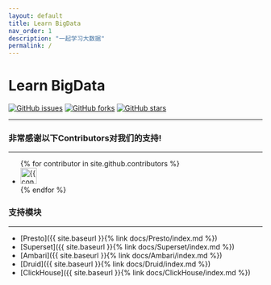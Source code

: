 ```yaml
---
layout: default
title: Learn BigData
nav_order: 1
description: "一起学习大数据"
permalink: /
---
```


# Learn BigData

[![GitHub issues](https://img.shields.io/github/issues/EdurtIO/learn-bigdata.incubator.edurt.io?style=for-the-badge)](https://github.com/EdurtIO/learn-bigdata.incubator.edurt.io/issues)
[![GitHub forks](https://img.shields.io/github/forks/EdurtIO/learn-bigdata.incubator.edurt.io?style=for-the-badge)](https://github.com/EdurtIO/learn-bigdata.incubator.edurt.io/network)
[![GitHub stars](https://img.shields.io/github/stars/EdurtIO/learn-bigdata.incubator.edurt.io?style=for-the-badge)](https://github.com/EdurtIO/learn-bigdata.incubator.edurt.io/stargazers)

---

### 非常感谢以下Contributors对我们的支持!

---

<ul class="list-style-none">
{% for contributor in site.github.contributors %}
  <li class="d-inline-block mr-1">
     <a href="{{ contributor.html_url }}"><img src="{{ contributor.avatar_url }}" width="32" height="32" alt="{{ contributor.login }}"/></a>
  </li>
{% endfor %}
</ul>

### 支持模块

---

- [Presto]({{ site.baseurl }}{% link docs/Presto/index.md %})
- [Superset]({{ site.baseurl }}{% link docs/Superset/index.md %})
- [Ambari]({{ site.baseurl }}{% link docs/Ambari/index.md %})
- [Druid]({{ site.baseurl }}{% link docs/Druid/index.md %})
- [ClickHouse]({{ site.baseurl }}{% link docs/ClickHouse/index.md %})
